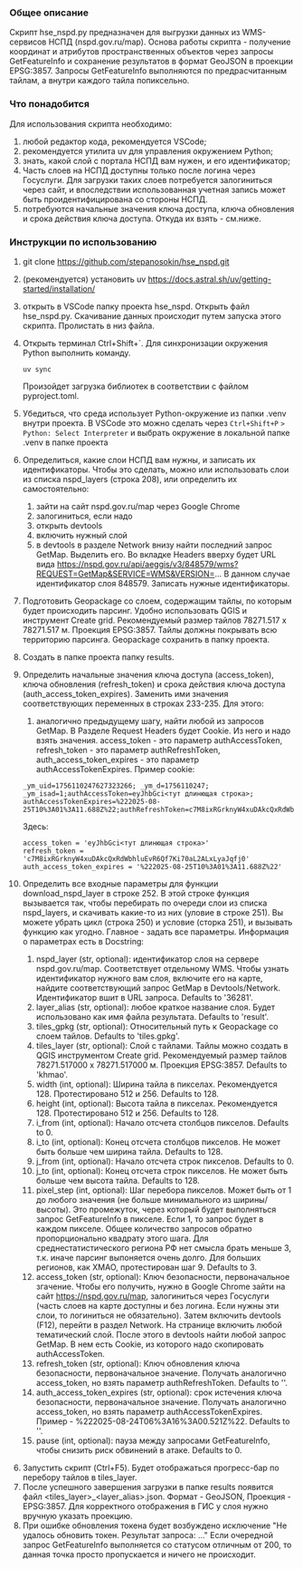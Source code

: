 ### Общее описание
Скрипт hse_nspd.py предназначен для выгрузки данных из WMS-сервисов НСПД (nspd.gov.ru/map).
Основа работы скрипта - получение координат и атрибутов пространственных объектов через
запросы GetFeatureInfo и сохранение результатов в формат GeoJSON в проекции EPSG:3857. Запросы GetFeatureInfo выполняются по предрасчитанным тайлам, а внутри каждого тайла попиксельно.

### Что понадобится
Для использования скрипта необходимо:
1) любой редактор кода, рекомендуется VSCode;
2) рекомендуется утилита uv для управления окружением Python;
3) знать, какой слой с портала НСПД вам нужен, и его идентификатор;
4) Часть слоев на НСПД доступны только после логина через Госуслуги. Для загрузки таких слоев потребуется залогиниться через сайт, и впоследствии использованная учетная запись может быть проидентифицирована со стороны НСПД.
5) потребуются начальные значения ключа доступа, ключа обновления и срока действия ключа доступа. Откуда их взять - см.ниже.

### Инструкции по использованию
1) git clone https://github.com/stepanosokin/hse_nspd.git
2) (рекомендуется) установить uv https://docs.astral.sh/uv/getting-started/installation/
3) открыть в VSCode папку проекта hse_nspd. Открыть файл hse_nspd.py. Скачивание данных происходит путем запуска этого скрипта. Пролистать в низ файла.
4) Открыть терминал Ctrl+Shift+`. Для синхронизации окружения Python выполнить команду. 
   ```
   uv sync
   ```
    Произойдет загрузка библиотек в соответствии с файлом pyproject.toml.
5) Убедиться, что среда использует Python-окружение из папки .venv внутри проекта. В VSCode это можно сделать через
```Ctrl+Shift+P```
```> Python: Select Interpreter```
и выбрать окружение в локальной папке .venv в папке проекта

1) Определиться, какие слои НСПД вам нужны, и записать их идентификаторы. Чтобы это сделать, можно или использовать слои из списка nspd_layers (строка 208), или определить их самостоятельно:
   1) зайти на сайт nspd.gov.ru/map через Google Chrome
   2) залогиниться, если надо
   3) открыть devtools
   4) включить нужный слой
   5) в devtools в разделе Network внизу найти последний запрос GetMap. Выделить его. Во вкладке Headers вверху будет URL вида https://nspd.gov.ru/api/aeggis/v3/848579/wms?REQUEST=GetMap&SERVICE=WMS&VERSION=... В данном случае идентификатор слоя 848579. Записать нужные идентификаторы.
2) Подготовить Geopackage со слоем, содержащим тайлы, по которым будет происходить парсинг. Удобно использовать QGIS и инструмент Create grid. Рекомендуемый размер тайлов 78271.517 x 78271.517 м. Проекция EPSG:3857. Тайлы должны покрывать всю территорию парсинга. Geopackage сохранить в папку проекта.
3) Создать в папке проекта папку results.
4) Определить начальные значения ключа доступа (access_token), ключа обновления (refresh_token) и срока действия ключа доступа (auth_access_token_expires). Заменить ими значения соответствующих переменных в строках 233-235. Для этого:
   1) аналогично предыдущему шагу, найти любой из запросов GetMap. В Разделе Request Headers будет Cookie. Из него и надо взять значения. access_token - это параметр authAccessToken, refresh_token - это параметр authRefreshToken, auth_access_token_expires - это параметр authAccessTokenExpires. Пример cookie:
   ```
   _ym_uid=1756110247627323266; _ym_d=1756110247; _ym_isad=1;authAccessToken=eyJhbGci<тут длинющая строка>; authAccessTokenExpires=%222025-08-25T10%3A01%3A11.688Z%22;authRefreshToken=c7M8ixRGrknyW4xuDAkcQxRdWbhluEvR6Qf7Ki70aL2ALxLyaJqfj0p3knOQOqu4o7w1ZZeAQRNQrafJy5
   ```
   Здесь: 
   ```
   access_token = 'eyJhbGci<тут длинющая строка>'
   refresh_token = 'c7M8ixRGrknyW4xuDAkcQxRdWbhluEvR6Qf7Ki70aL2ALxLyaJqfj0'
   auth_access_token_expires = '%222025-08-25T10%3A01%3A11.688Z%22'
   ```
5) Определить все входные параметры для функции download_nspd_layer в строке 252. В этой строке функция вызывается так, чтобы перебирать по очереди слои из списка nspd_layers, и скачивать какие-то из них (уловие в строке 251). Вы можете убрать цикл (строка 250) и условие (сторка 251), и вызывать функцию как угодно. Главное - задать все параметры. Информация о параметрах есть в Docstring:
   1. nspd_layer (str, optional): идентификатор слоя на сервере nspd.gov.ru/map. Соответствует отдельному WMS. 
   Чтобы узнать идентификатор нужного вам слоя, включите его на карте, найдите соответствующий запрос GetMap в Devtools/Network. 
   Идентификатор вшит в URL запроса. Defaults to '36281'.
   2. layer_alias (str, optional): любое краткое название слоя. Будет использовано как имя файла результата. Defaults to 'result'.
   3. tiles_gpkg (str, optional): Относительный путь к Geopackage со слоем тайлов. Defaults to 'tiles.gpkg'.
   4. tiles_layer (str, optional): Слой с тайлами. Тайлы можно создать в QGIS инструментом Create grid. 
   Рекомендуемый размер тайлов 78271.517000 x 78271.517000 м. Проекция EPSG:3857. Defaults to 'khmao'.
   5. width (int, optional): Ширина тайла в пикселах. Рекомендуется 128. Протестировано 512 и 256. Defaults to 128.
   6. height (int, optional): Высота тайла в пикселах. Рекомендуется 128. Протестировано 512 и 256. Defaults to 128.
   7. i_from (int, optional): Начало отсчета столбцов пикселов. Defaults to 0.
   8. i_to (int, optional): Конец отсчета столбцов пикселов. Не может быть больше чем ширина тайла. Defaults to 128.
   9. j_from (int, optional): Начало отсчета строк пикселов. Defaults to 0.
   10. j_to (int, optional): Конец отсчета строк пикселов. Не может быть больше чем высота тайла. Defaults to 128.
   11. pixel_step (int, optional): Шаг перебора пикселов. Может быть от 1 до любого значения (не больше минимального из ширины/высоты). 
   Это промежуток, через который будет выполняться запрос GetFeatureInfo в пикселе. Если 1, то запрос будет в каждом пикселе.
   Общее количество запросов обратно пропорционально квадрату этого шага. Для среднестатистического региона РФ нет смысла брать меньше 3,
   т.к. иначе парсинг выпоняется очень долго. Для больших регионов, как ХМАО, протестирован шаг 9. Defaults to 3.
   12. access_token (str, optional): Ключ безопасности, первоначальное згачение. Чтобы его получить, нужно в Google Chrome зайти на сайт 
   https://nspd.gov.ru/map, залогиниться через Госуслуги (часть слоев на карте доступны и без логина. Если нужны эти слои, то логиниться не обязательно). 
   Затем включить devtools (F12), перейти в раздел Network. 
   На странице включить любой тематический слой. После этого в devtools найти любой запрос GetMap. 
   В нем есть Cookie, из которого надо скопировать authAccessToken.
   13. refresh_token (str, optional): Ключ обновления ключа безопасности, первоначальное значение. Получать аналогично access_token,
   но взять параметр authRefreshToken. Defaults to ''.
   14. auth_access_token_expires (str, optional): срок истечения ключа безопасности, первоначальное значение. Получать аналогично access_token,
   но взять параметр authAccessTokenExpires. Пример - %222025-08-24T06%3A16%3A00.521Z%22. Defaults to ''.
   15. pause (int, optional): пауза между запросами GetFeatureInfo, чтобы снизить риск обвинений в атаке. Defaults to 0.
6.  Запустить скрипт (Ctrl+F5). Будет отображаться прогресс-бар по перебору тайлов в tiles_layer. 
7.  После успешного завершения загрузки в папке results появится файл <tiles_layer>_<layer_alias>.json. Формат - GeoJSON, Проекция - EPSG:3857. Для корректного отображения в ГИС у слоя нужно вручную указать проекцию. 
8.  При ошибке обновления токена будет возбуждено исключение "Не удалось обновить токен. Результат запроса: ..." Если очередной запрос GetFeatureInfo выполняется со статусом отличным от 200, то данная точка просто пропускается и ничего не происходит.